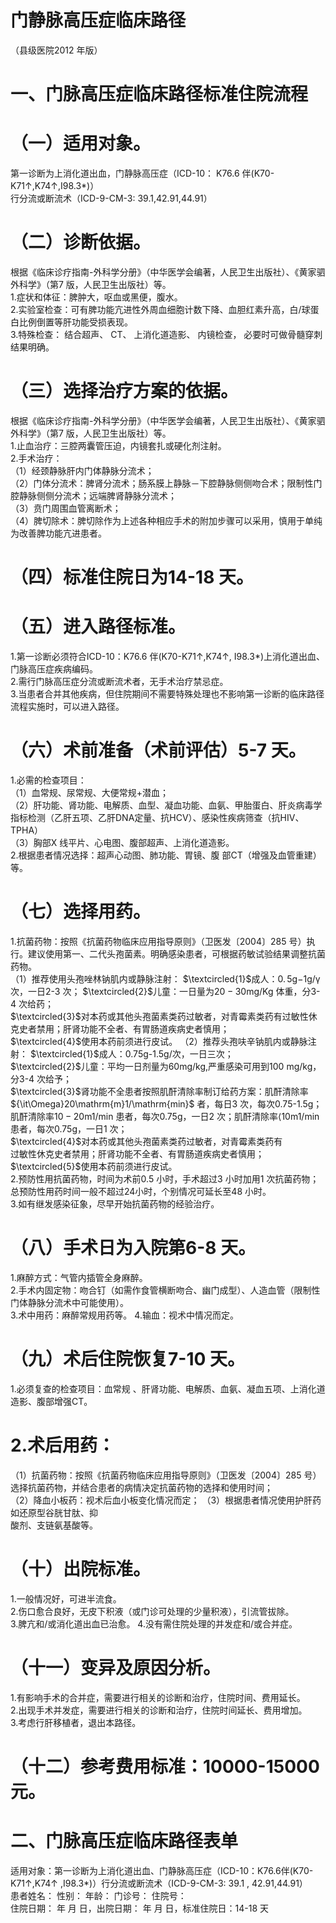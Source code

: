 # 门静脉高压症临床路径  
（县级医院2012 年版）  
# 一、门脉高压症临床路径标准住院流程  
# （一）适用对象。  
第一诊断为上消化道出血，门静脉高压症（ICD-10： K76.6 伴(K70-K71↑,K74↑,I98.3\*)）  
行分流或断流术（ICD-9-CM-3: 39.1,42.91,44.91）  
# （二）诊断依据。  
根据《临床诊疗指南-外科学分册》（中华医学会编著，人民卫生出版社）、《黄家驷外科学》（第7 版，人民卫生出版社）等。  
1.症状和体征：脾肿大，呕血或黑便，腹水。  
2.实验室检查：可有脾功能亢进性外周血细胞计数下降、血胆红素升高，白/球蛋白比例倒置等肝功能受损表现。  
3.特殊检查： 结合超声、 CT、 上消化道造影、 内镜检查， 必要时可做骨髓穿刺结果明确。  
# （三）选择治疗方案的依据。  
根据《临床诊疗指南-外科学分册》（中华医学会编著，人民卫生出版社）、《黄家驷外科学》（第7 版，人民卫生出版社）等。  
1.止血治疗：三腔两囊管压迫，内镜套扎或硬化剂注射。  
2.手术治疗：  
（1）经颈静脉肝内门体静脉分流术；  
（2）门体分流术：脾肾分流术；肠系膜上静脉－下腔静脉侧侧吻合术；限制性门腔静脉侧侧分流术；远端脾肾静脉分流术；  
（3）贲门周围血管离断术；  
（4）脾切除术：脾切除作为上述各种相应手术的附加步骤可以采用，慎用于单纯为改善脾功能亢进患者。  
# （四）标准住院日为14-18 天。  
# （五）进入路径标准。  
1.第一诊断必须符合ICD-10：K76.6 伴(K70-K71↑,K74↑, I98.3\*)上消化道出血、门脉高压症疾病编码。  
2.需行门脉高压症分流或断流术者，无手术治疗禁忌症。  
3.当患者合并其他疾病，但住院期间不需要特殊处理也不影响第一诊断的临床路径流程实施时，可以进入路径。  
# （六）术前准备（术前评估）5-7 天。  
1.必需的检查项目：  
（1）血常规、尿常规、大便常规+潜血；  
（2）肝功能、肾功能、电解质、血型、凝血功能、血氨、甲胎蛋白、肝炎病毒学指标检测（乙肝五项、乙肝DNA定量、抗HCV）、感染性疾病筛查（抗HIV、TPHA）  
（3）胸部X 线平片、心电图、腹部超声、上消化道造影。  
2.根据患者情况选择：超声心动图、肺功能、胃镜、腹 部CT（增强及血管重建）等。  
# （七）选择用药。  
1.抗菌药物：按照《抗菌药物临床应用指导原则》（卫医发〔2004〕285 号）执行。建议使用第一、二代头孢菌素。明确感染患者，可根据药敏试验结果调整抗菌药物。  
（1）推荐使用头孢唑林钠肌内或静脉注射： $\textcircled{1}$成人：$0.\,5\mathrm{g}{-1}\mathrm{g}/\upgamma$次，一日2-3 次； $\textcircled{2}$儿童：一日量为$20{-}30\mathrm{mg/Kg}$ 体重，分3-4 次给药；  
$\textcircled{3}$对本药或其他头孢菌素类药过敏者，对青霉素类药有过敏性休克史者禁用；肝肾功能不全者、有胃肠道疾病史者慎用；  
$\textcircled{4}$使用本药前须进行皮试。 （2）推荐头孢呋辛钠肌内或静脉注射： $\textcircled{1}$成人：0.75g-1.5g/次，一日三次；  
$\textcircled{2}$儿童：平均一日剂量为60mg/kg,严重感染可用到100 $\mathrm{mg/kg}$，分3-4 次给予；  
$\textcircled{3}$肾功能不全患者按照肌酐清除率制订给药方案：肌酐清除率${\it\Omega}20\mathrm{m}1/\mathrm{min}$ 者，每日3 次，每次0.75-1.5g；肌酐清除率$10{-}20\mathrm{m}1/\mathrm{min}$ 患者，每次0.75g，一日2 次；肌酐清除率$\mathrm{\langle10m1/min}$ 患者，每次0.75g，一日1 次；  
$\textcircled{4}$对本药或其他头孢菌素类药过敏者，对青霉素类药有  
过敏性休克史者禁用；肝肾功能不全者、有胃肠道疾病史者慎用；  
$\textcircled{5}$使用本药前须进行皮试。  
2.预防性用抗菌药物，时间为术前0.5 小时，手术超过3 小时加用1 次抗菌药物；总预防性用药时间一般不超过24小时，个别情况可延长至48 小时。  
3.如有继发感染征象，尽早开始抗菌药物的经验治疗。  
# （八）手术日为入院第6-8 天。  
1.麻醉方式：气管内插管全身麻醉。  
2.手术内固定物：吻合钉（如需作食管横断吻合、幽门成型）、人造血管（限制性门体静脉分流术中可能使用）。  
3.术中用药：麻醉常规用药等。 4.输血：视术中情况而定。  
# （九）术后住院恢复7-10 天。  
1.必须复查的检查项目：血常规 、肝肾功能、电解质、血氨、凝血五项、上消化道造影、腹部增强CT。  
# 2.术后用药：  
（1）抗菌药物：按照《抗菌药物临床应用指导原则》（卫医发〔2004〕285 号）选择抗菌药物，并结合患者的病情决定抗菌药物的选择和使用时间；  
（2）降血小板药：视术后血小板变化情况而定； （3）根据患者情况使用护肝药如还原型谷胱甘肽、抑  
酸剂、支链氨基酸等。  
# （十）出院标准。  
1.一般情况好，可进半流食。  
2.伤口愈合良好，无皮下积液（或门诊可处理的少量积液），引流管拔除。  
3.脾亢和/或消化道出血已治愈。 4.没有需住院处理的并发症和/或合并症。  
# （十一）变异及原因分析。  
1.有影响手术的合并症，需要进行相关的诊断和治疗，住院时间、费用延长。  
2.出现手术并发症，需要进行相关的诊断和治疗，住院时间延长、费用增加。  
3.考虑行肝移植者，退出本路径。  
# （十二）参考费用标准：10000-15000 元。  
# 二、门脉高压症临床路径表单  
适用对象：第一诊断为上消化道出血、门静脉高压症（ICD-10：K76.6伴(K70-K71↑,K74↑ ,I98.3\*)）行分流或断流术（ICD-9-CM-3: 39.1 ,   42.91,44.91）  
患者姓名：         性别：     年龄：      门诊号：         住院号：  
住院日期：     年   月    日，出院日期：     年  月   日，标准住院日：14-18 天  
